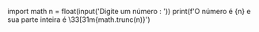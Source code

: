   import math
n = float(input('Digite um número : '))
print(f'O número é {n} e sua parte inteira é \33[31m{math.trunc(n)}')
